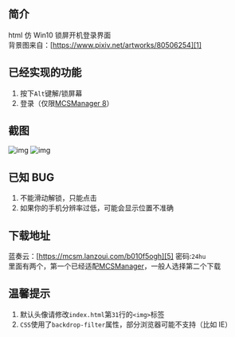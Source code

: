 ## 简介

html 仿 Win10 锁屏开机登录界面<br/>
背景图来自：[https://www.pixiv.net/artworks/80506254][1]

## 已经实现的功能

1.  按下`Alt`键解/锁屏幕
2.  登录（仅限[MCSManager 8][2]）

## 截图

![img][3]
![img][4]

## 已知 BUG

1.  不能滑动解锁，只能点击
2.  如果你的手机分辨率过低，可能会显示位置不准确

## 下载地址

蓝奏云：[https://mcsm.lanzoui.com/b010f5ogh][5] 密码:`24hu`<br/>
里面有两个，第一个已经适配[MCSManager][2]，一般人选择第二个下载

## 温馨提示

1.  默认头像请修改`index.html`第`31`行的`<img>`标签
2.  `CSS`使用了`backdrop-filter`属性，部分浏览器可能不支持（比如 IE）

[1]: https://www.pixiv.net/artworks/80506254
[3]: https://s1.imlazy.ink:233/img/2021/05/02/a110186c703c920210502.jpg
[2]: https://github.com/MCSManager/MCSManager/tree/v8.7.0
[4]: https://s1.imlazy.ink:233/img/2021/05/02/427cb79b4596720210502.jpg
[5]: https://mcsm.lanzous.com/b010f5ogh
